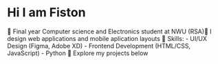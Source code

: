 # Hi I am Fiston

🧠​ Final year Computer science and Electronics student at NWU (RSA)
​🌌​ I design web applications and mobile aplication layouts
​🚀 Skills:
    - UI/UX Design (Figma, Adobe XD)
    - Frontend Development (HTML/CSS, JavaScript)
    - Python
💫 Explore my projects below

